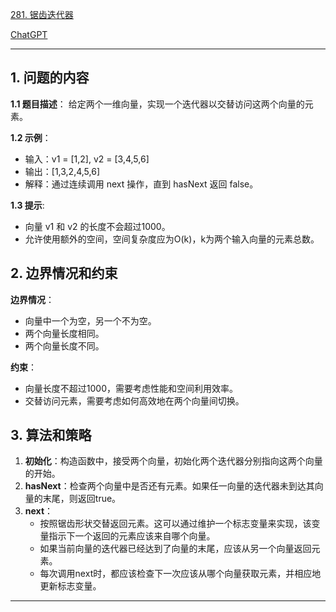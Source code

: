 [281. 锯齿迭代器](https://leetcode.cn/problems/zigzag-iterator)

[ChatGPT](https://chat.openai.com/share/367f04c9-928d-48d8-a101-d9d429b93275)

---

## 1. 问题的内容
**1.1 题目描述**：
给定两个一维向量，实现一个迭代器以交替访问这两个向量的元素。

**1.2 示例**：
- 输入：v1 = [1,2], v2 = [3,4,5,6]
- 输出：[1,3,2,4,5,6]
- 解释：通过连续调用 next 操作，直到 hasNext 返回 false。

**1.3 提示**:
- 向量 v1 和 v2 的长度不会超过1000。
- 允许使用额外的空间，空间复杂度应为O(k)，k为两个输入向量的元素总数。

## 2. 边界情况和约束
**边界情况**：
- 向量中一个为空，另一个不为空。
- 两个向量长度相同。
- 两个向量长度不同。

**约束**：
- 向量长度不超过1000，需要考虑性能和空间利用效率。
- 交替访问元素，需要考虑如何高效地在两个向量间切换。


## 3. 算法和策略
1. **初始化**：构造函数中，接受两个向量，初始化两个迭代器分别指向这两个向量的开始。
2. **hasNext**：检查两个向量中是否还有元素。如果任一向量的迭代器未到达其向量的末尾，则返回true。
3. **next**：
   - 按照锯齿形状交替返回元素。这可以通过维护一个标志变量来实现，该变量指示下一个返回的元素应该来自哪个向量。
   - 如果当前向量的迭代器已经达到了向量的末尾，应该从另一个向量返回元素。
   - 每次调用next时，都应该检查下一次应该从哪个向量获取元素，并相应地更新标志变量。

---
